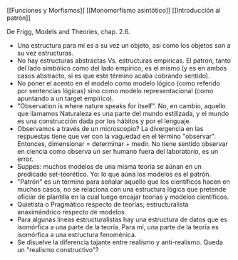 [[Funciones y Morfismos]]
[[Monomorfismo asintótico]]
[[Introducción al patrón]]

De Frigg, Models and Theories, chap. 2.6.

* Una estructura para mí es a su vez un objeto, así como los objetos son a su vez estructuras.
* No hay estructuras abstractas Vs. estructuras empíricas. El patrón, tanto del lado simbólico como del lado empírico, es el mismo (y es en ambos casos abstracto, si es que este término acaba cobrando sentido).
* No poner el acento en el modelo como modelo lógico (como referido por sentencias lógicas) sino como modelo representacional (como apuntando a un target empírico).
* "Observation is where nature speaks for itself". No, en cambio, aquello que llamamos Naturaleza es una parte del mundo estilizada, y el mundo es una construcción dada por los hábitos y por el lenguaje.
* Observamos a través de un microscopio? La divergencia en las respuestas tiene que ver con la vaguedad en el término "observar". Entonces, dimensionar = determinar + medir. No tiene sentido observar en ciencia como observa un ser humano fuera del laboratorio, es un error.
* Suppes: muchos modelos de una misma teoría se aúnan en un predicado set-teorético. Yo: lo que aúna los modelos es el patrón.
* "Patrón" es un término para señalar aquello que los científicos hacen en muchos casos, no se relaciona con una estructura lógica que pretende oficiar de plantilla en la cual luego encajar teorías y modelos científicos.
* Quietista o Pragmático respecto de teorías; estructuralista anaximándrico respecto de modelos.
* Para algunas líneas estructuralistas hay una estructura de datos que es isomórfica a una parte de la teoría. Para mí, una parte de la teoría es isomórfica a una estructura fenoménica.
* Se disuelve la diferencia tajante entre realismo y anti-realismo. Queda un "realismo constructivo"?